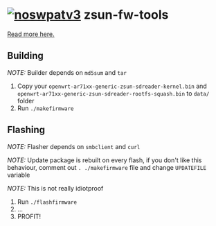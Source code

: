 [![noswpatv3](http://zoobab.wdfiles.com/local--files/start/noupcv3.jpg)](https://ffii.org/donate-now-to-save-europe-from-software-patents-says-ffii/)
zsun-fw-tools
=============

[Read more here.](https://wiki.hackerspace.pl/projects:zsun-wifi-card-reader:factory-update)

Building
--------

*NOTE:* Builder depends on `md5sum` and `tar`

1. Copy your `openwrt-ar71xx-generic-zsun-sdreader-kernel.bin` and
   `openwrt-ar71xx-generic-zsun-sdreader-rootfs-squash.bin` to `data/` folder
2. Run `./makefirmware`

Flashing
--------

*NOTE:* Flasher depends on `smbclient` and `curl`

*NOTE:* Update package is rebuilt on every flash, if you don't like this
behaviour, comment out `. ./makefirmware` file and change `UPDATEFILE` variable

*NOTE:* This is not really idiotproof

1. Run `./flashfirmware`
2. ...
3. PROFIT!
